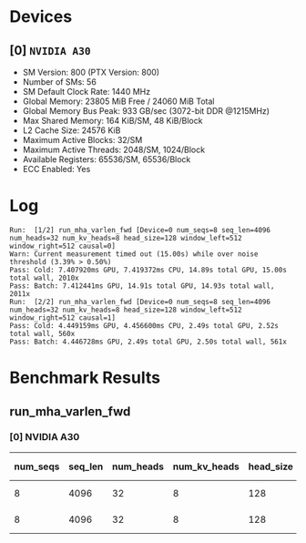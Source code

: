 # Devices

## [0] `NVIDIA A30`
* SM Version: 800 (PTX Version: 800)
* Number of SMs: 56
* SM Default Clock Rate: 1440 MHz
* Global Memory: 23805 MiB Free / 24060 MiB Total
* Global Memory Bus Peak: 933 GB/sec (3072-bit DDR @1215MHz)
* Max Shared Memory: 164 KiB/SM, 48 KiB/Block
* L2 Cache Size: 24576 KiB
* Maximum Active Blocks: 32/SM
* Maximum Active Threads: 2048/SM, 1024/Block
* Available Registers: 65536/SM, 65536/Block
* ECC Enabled: Yes

# Log

```
Run:  [1/2] run_mha_varlen_fwd [Device=0 num_seqs=8 seq_len=4096 num_heads=32 num_kv_heads=8 head_size=128 window_left=512 window_right=512 causal=0]
Warn: Current measurement timed out (15.00s) while over noise threshold (3.39% > 0.50%)
Pass: Cold: 7.407920ms GPU, 7.419372ms CPU, 14.89s total GPU, 15.00s total wall, 2010x 
Pass: Batch: 7.412441ms GPU, 14.91s total GPU, 14.93s total wall, 2011x
Run:  [2/2] run_mha_varlen_fwd [Device=0 num_seqs=8 seq_len=4096 num_heads=32 num_kv_heads=8 head_size=128 window_left=512 window_right=512 causal=1]
Pass: Cold: 4.449159ms GPU, 4.456600ms CPU, 2.49s total GPU, 2.52s total wall, 560x 
Pass: Batch: 4.446728ms GPU, 2.49s total GPU, 2.50s total wall, 561x
```

# Benchmark Results

## run_mha_varlen_fwd

### [0] NVIDIA A30

| num_seqs | seq_len | num_heads | num_kv_heads | head_size | window_left | window_right | causal |  Q Tensor   |  K Tensor  |  V Tensor  |   Output    | Tokens |  Est. FLOPS   | Memory Usage | Samples | CPU Time | Noise | GPU Time | Noise | Elem/s | GlobalMem BW | BWUtil | Samples | Batch GPU |
|----------|---------|-----------|--------------|-----------|-------------|--------------|--------|-------------|------------|------------|-------------|--------|---------------|--------------|---------|----------|-------|----------|-------|--------|--------------|--------|---------|-----------|
|        8 |    4096 |        32 |            8 |       128 |         512 |          512 |      0 | 256.000 MiB | 64.000 MiB | 64.000 MiB | 256.000 MiB |  32768 | 1099511627776 |          640 |   2010x | 7.419 ms | 3.62% | 7.408 ms | 3.39% | 4.423M |  90.591 GB/s |  9.71% |   2011x |  7.412 ms |
|        8 |    4096 |        32 |            8 |       128 |         512 |          512 |      1 | 256.000 MiB | 64.000 MiB | 64.000 MiB | 256.000 MiB |  32768 | 1099511627776 |          640 |    560x | 4.457 ms | 0.66% | 4.449 ms | 0.64% | 7.365M | 150.835 GB/s | 16.16% |    561x |  4.447 ms |
